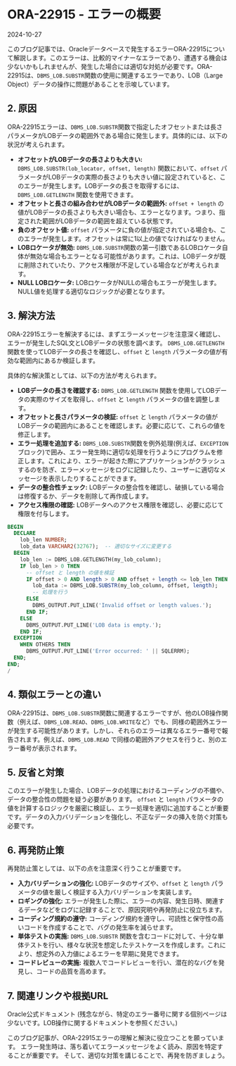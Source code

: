 # ORA-22915 - エラーの概要
2024-10-27

このブログ記事では、Oracleデータベースで発生するエラーORA-22915について解説します。このエラーは、比較的マイナーなエラーであり、遭遇する機会は少ないかもしれませんが、発生した場合には適切な対処が必要です。ORA-22915は、`DBMS_LOB.SUBSTR`関数の使用に関連するエラーであり、LOB（Large Object）データの操作に問題があることを示唆しています。


## 2. 原因

ORA-22915エラーは、`DBMS_LOB.SUBSTR`関数で指定したオフセットまたは長さパラメータがLOBデータの範囲外である場合に発生します。具体的には、以下の状況が考えられます。

* **オフセットがLOBデータの長さよりも大きい:**  `DBMS_LOB.SUBSTR(lob_locator, offset, length)` 関数において、`offset` パラメータがLOBデータの実際の長さよりも大きい値に設定されていると、このエラーが発生します。LOBデータの長さを取得するには、`DBMS_LOB.GETLENGTH` 関数を使用できます。
* **オフセットと長さの組み合わせがLOBデータの範囲外:**  `offset + length` の値がLOBデータの長さよりも大きい場合も、エラーとなります。つまり、指定された範囲がLOBデータの範囲を超えている状態です。
* **負のオフセット値:** `offset` パラメータに負の値が指定されている場合も、このエラーが発生します。オフセットは常に1以上の値でなければなりません。
* **LOBロケータが無効:** `DBMS_LOB.SUBSTR`関数の第一引数であるLOBロケータ自体が無効な場合もエラーとなる可能性があります。これは、LOBデータが既に削除されていたり、アクセス権限が不足している場合などが考えられます。
* **NULL LOBロケータ:** LOBロケータがNULLの場合もエラーが発生します。NULL値を処理する適切なロジックが必要となります。


## 3. 解決方法

ORA-22915エラーを解決するには、まずエラーメッセージを注意深く確認し、エラーが発生したSQL文とLOBデータの状態を調べます。  `DBMS_LOB.GETLENGTH` 関数を使ってLOBデータの長さを確認し、`offset` と `length` パラメータの値が有効な範囲内にあるか検証します。

具体的な解決策としては、以下の方法が考えられます。

* **LOBデータの長さを確認する:** `DBMS_LOB.GETLENGTH` 関数を使用してLOBデータの実際のサイズを取得し、`offset` と `length` パラメータの値を調整します。
* **オフセットと長さパラメータの検証:**  `offset` と `length` パラメータの値がLOBデータの範囲内にあることを確認します。必要に応じて、これらの値を修正します。
* **エラー処理を追加する:**  `DBMS_LOB.SUBSTR`関数を例外処理(例えば、`EXCEPTION`ブロック)で囲み、エラー発生時に適切な処理を行うようにプログラムを修正します。これにより、エラーが起きた際にアプリケーションがクラッシュするのを防ぎ、エラーメッセージをログに記録したり、ユーザーに適切なメッセージを表示したりすることができます。
* **データの整合性チェック:**  LOBデータの整合性を確認し、破損している場合は修復するか、データを削除して再作成します。
* **アクセス権限の確認:**  LOBデータへのアクセス権限を確認し、必要に応じて権限を付与します。


```sql
BEGIN
  DECLARE
    lob_len NUMBER;
    lob_data VARCHAR2(32767);  -- 適切なサイズに変更する
  BEGIN
    lob_len := DBMS_LOB.GETLENGTH(my_lob_column);
    IF lob_len > 0 THEN
      -- offset と length の値を検証
      IF offset > 0 AND length > 0 AND offset + length <= lob_len THEN
        lob_data := DBMS_LOB.SUBSTR(my_lob_column, offset, length);
        -- 処理を行う
      ELSE
        DBMS_OUTPUT.PUT_LINE('Invalid offset or length values.');
      END IF;
    ELSE
      DBMS_OUTPUT.PUT_LINE('LOB data is empty.');
    END IF;
  EXCEPTION
    WHEN OTHERS THEN
      DBMS_OUTPUT.PUT_LINE('Error occurred: ' || SQLERRM);
  END;
END;
/
```


## 4. 類似エラーとの違い

ORA-22915は、`DBMS_LOB.SUBSTR`関数に関連するエラーですが、他のLOB操作関数（例えば、`DBMS_LOB.READ`、`DBMS_LOB.WRITE`など）でも、同様の範囲外エラーが発生する可能性があります。しかし、それらのエラーは異なるエラー番号で報告されます。例えば、`DBMS_LOB.READ` で同様の範囲外アクセスを行うと、別のエラー番号が表示されます。


## 5. 反省と対策

このエラーが発生した場合、LOBデータの処理におけるコーディングの不備や、データの整合性の問題を疑う必要があります。  `offset` と `length` パラメータの値を計算するロジックを厳密に検証し、エラー処理を適切に追加することが重要です。データの入力バリデーションを強化し、不正なデータの挿入を防ぐ対策も必要です。


## 6. 再発防止策

再発防止策としては、以下の点を注意深く行うことが重要です。

* **入力バリデーションの強化:**  LOBデータのサイズや、`offset` と `length` パラメータの値を厳しく検証する入力バリデーションを実装します。
* **ロギングの強化:**  エラーが発生した際に、エラーの内容、発生日時、関連するデータなどをログに記録することで、原因究明や再発防止に役立ちます。
* **コーディング規約の遵守:**  コーディング規約を遵守し、可読性と保守性の高いコードを作成することで、バグの発生率を減らせます。
* **単体テストの実施:**  `DBMS_LOB.SUBSTR` 関数を含むコードに対して、十分な単体テストを行い、様々な状況を想定したテストケースを作成します。これにより、想定外の入力値によるエラーを早期に発見できます。
* **コードレビューの実施:**  複数人でコードレビューを行い、潜在的なバグを発見し、コードの品質を高めます。



## 7. 関連リンクや根拠URL

Oracle公式ドキュメント (残念ながら、特定のエラー番号に関する個別ページは少ないです。LOB操作に関するドキュメントを参照ください。)


このブログ記事が、ORA-22915エラーの理解と解決に役立つことを願っています。  エラー発生時は、落ち着いてエラーメッセージをよく読み、原因を特定することが重要です。  そして、適切な対策を講じることで、再発を防ぎましょう。